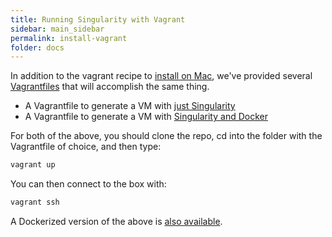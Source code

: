 ```yaml
---
title: Running Singularity with Vagrant
sidebar: main_sidebar
permalink: install-vagrant
folder: docs
---
```


In addition to the vagrant recipe to <a href="/install-mac">install on Mac</a>, we've provided several <a href="https://github.com/singularityware/singularity-vagrant" target="_blank">Vagrantfiles</a> that will accomplish the same thing.

- A Vagrantfile to generate a VM with <a href="https://github.com/singularityware/singularity-vagrant/tree/master/singularity" target="_blank">just Singularity</a>
- A Vagrantfile to generate a VM with <a href="https://github.com/singularityware/singularity-vagrant/tree/master/singularity-docker" href="_blank">Singularity and Docker</a>

For both of the above, you should clone the repo, cd into the folder with the Vagrantfile of choice, and then type:

```bash
vagrant up
```

You can then connect to the box with:

```bash
vagrant ssh
```

A Dockerized version of the above is <a href="{{ site.repo }}/docker2singularity" target="_blank">also available</a>.

